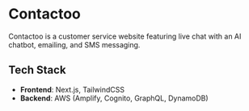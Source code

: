 # Contactoo

Contactoo is a customer service website featuring live chat with an AI chatbot, emailing, and SMS messaging.

## Tech Stack

* **Frontend**: Next.js, TailwindCSS
* **Backend**: AWS (Amplify, Cognito, GraphQL, DynamoDB)